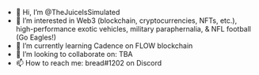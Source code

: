 - 👋 Hi, I’m @TheJuiceIsSimulated
- 👀 I’m interested in Web3 (blockchain, cryptocurrencies, NFTs, etc.), high-performance exotic vehicles, military paraphernalia, & NFL football (Go Eagles!)
- 🌱 I’m currently learning Cadence on FLOW blockchain
- 💞️ I’m looking to collaborate on: TBA
- 📫 How to reach me: bread#1202 on Discord

<!---
TheJuiceIsSimulated/TheJuiceIsSimulated is a ✨ special ✨ repository because its `README.md` (this file) appears on your GitHub profile.
You can click the Preview link to take a look at your changes.
--->
